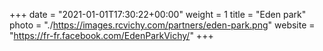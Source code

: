 +++
date = "2021-01-01T17:30:22+00:00"
weight = 1
title = "Eden park"
photo = "./https://images.rcvichy.com/partners/eden-park.png"
website = "https://fr-fr.facebook.com/EdenParkVichy/"
+++
